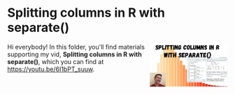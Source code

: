 # Splitting columns in R with separate()
[<img src="separate_thumb.jpg" align="right" height="100" />](<https://youtu.be/6I1bPT_suuw>)

Hi everybody! In this folder, you'll find materials supporting my vid, **Splitting columns in R with separate()**, which you can find at <https://youtu.be/6I1bPT_suuw>. 
